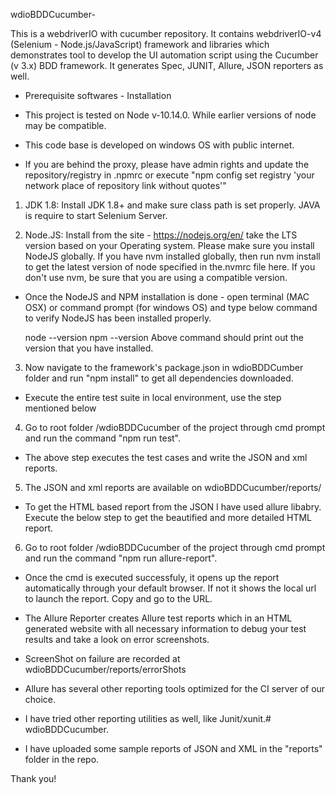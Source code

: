 
  wdioBDDCucumber-

  This is a webdriverIO with cucumber repository. It contains webdriverIO-v4 (Selenium - Node.js/JavaScript) framework
  and libraries which demonstrates tool to develop the UI automation script using the Cucumber (v 3.x) BDD framework. 
  It generates Spec, JUNIT, Allure, JSON reporters as well.

  * Prerequisite softwares - Installation 
  
  * This project is tested on Node v-10.14.0. While earlier
  versions of node may be compatible.

  * This code base is developed on windows OS with public internet.
  * If you are behind the proxy, please have admin rights and update the repository/registry in .npmrc or execute 
  "npm config set registry 'your network place of repository link without quotes'"

  1) JDK 1.8: Install JDK 1.8+ and make sure class path is set properly. JAVA is
  require to start Selenium Server.

  2) Node.JS: Install from the site - https://nodejs.org/en/ take the LTS version
  based on your Operating system. Please make sure you install NodeJS
  globally. If you have nvm installed globally, then run nvm install to get
  the latest version of node specified in the.nvmrc file here. If you don't
  use nvm, be sure that you are using a compatible version.

  * Once the NodeJS and NPM installation is done - open terminal (MAC OSX) or command prompt (for
  windows OS) and type below command to verify NodeJS has been installed
  properly.

      node --version       npm --version   Above command should print out the
  version that you have installed.

  3) Now navigate to the framework's package.json in wdioBDDCumber folder and run "npm install" to
  get all dependencies downloaded.

  * Execute the entire test suite in local environment, use the step mentioned below

  4) Go to root folder /wdioBDDCucumber of the project through cmd prompt and run the command "npm run test".

  * The above step executes the test cases and write the JSON and xml reports.

  5) The JSON and xml reports are available on wdioBDDCucumber/reports/

  * To get the HTML based report from the JSON I have used allure libabry. Execute the below step to get the beautified and more            detailed HTML report.

  6) Go to root folder /wdioBDDCucumber of the project through cmd prompt and run the command "npm run allure-report".
  * Once the cmd is executed successfuly, it opens up the report automatically through your default browser. 
  If not it shows the local url to launch the report. Copy and go to the URL.

  * The Allure Reporter creates Allure test reports which in an HTML
  generated website with all necessary information to debug your test results
  and take a look on error screenshots. 

  * ScreenShot on failure are recorded at wdioBDDCucumber/reports/errorShots

  * Allure has several other reporting tools optimized for the CI server of our
  choice.
  * I have tried other reporting utilities as well, like Junit/xunit.# wdioBDDCucumber.
  * I have uploaded some sample reports of JSON and XML in the "reports" folder in the repo.
  
  Thank you!
